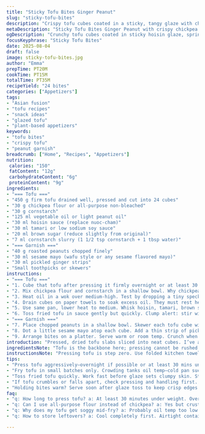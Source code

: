```yaml
---
title: "Sticky Tofu Bites Ginger Peanut"
slug: "sticky-tofu-bites"
description: "Crispy tofu cubes coated in a sticky, tangy glaze with chopped peanuts and pickled ginger. Uses cornstarch and chickpea flour for a crispier crust. Substitutes hoisin for imperial roll sauce and tamari for soy sauce. Textural contrast with crunchy peanuts and creamy sesame mayo. Simple but layered flavors, quick to prepare, and ideal for appetizer or snack. Perfect for those avoiding tree nuts and dairy. Visual cues stress golden edges and sauce thickening to proper glaze thickness. Ends with bite-sized skewers for easy serving and garnishing. Learn to troubleshoot soggy tofu and uneven coating with hands-on tips."
metaDescription: "Sticky Tofu Bites Ginger Peanut with crispy chickpea flour crust glazed in thick hoisin-tamari sauce, topped with roasted peanuts, sesame mayo, and pickled ginger."
ogDescription: "Crunchy tofu cubes coated in sticky hoisin glaze, sprinkled peanuts, sesame mayo, and bright pickled ginger strips. Quick batch frying. Snack ready."
focusKeyphrase: "Sticky Tofu Bites"
date: 2025-08-04
draft: false
image: sticky-tofu-bites.jpg
author: "Emma"
prepTime: PT20M
cookTime: PT15M
totalTime: PT35M
recipeYield: "24 bites"
categories: ["Appetizers"]
tags:
- "Asian fusion"
- "tofu recipes"
- "snack ideas"
- "glazed tofu"
- "plant-based appetizers"
keywords:
- "tofu bites"
- "crispy tofu"
- "peanut garnish"
breadcrumb: ["Home", "Recipes", "Appetizers"]
nutrition: 
 calories: "150"
 fatContent: "12g"
 carbohydrateContent: "6g"
 proteinContent: "9g"
ingredients:
- "=== Tofu ==="
- "450 g firm tofu drained well, pressed and cut into 24 cubes"
- "30 g chickpea flour or all-purpose non-bleached"
- "30 g cornstarch"
- "125 ml vegetable oil or light peanut oil"
- "30 ml hoisin sauce (replace nuoc-cham)"
- "30 ml tamari or low sodium soy sauce"
- "20 ml brown sugar (reduce slightly from original)"
- "7 ml cornstarch slurry (1 1/2 tsp cornstarch + 1 tbsp water)"
- "=== Garnish ==="
- "40 g roasted peanuts chopped finely"
- "30 ml sesame mayo (wafu style or any sesame flavored mayo)"
- "30 ml pickled ginger strips"
- "Small toothpicks or skewers"
instructions:
- "=== Tofu ==="
- "1. Cube that tofu after pressing it firmly overnight or at least 30 minutes under a weight. Pat dry with paper towels. Don't skip this or your tofu will release water mid-fry and turn mushy."
- "2. Mix chickpea flour and cornstarch in a shallow bowl. Why chickpea? Adds nuttiness, better browning than plain flour alone. Toss cubes gently in flour mix. Shake off excess but keep some dusting. Too much coating? Clumpy, uneven browning. Too little? No crunch."
- "3. Heat oil in a wok over medium-high. Test by dropping a tiny speck of coating; it should sizzle immediately but not burn brown black. Fry tofu in small batches. Crowding lowers oil temp, makes tofu soggy. Turn cubes carefully; watch for golden edges and firm, bouncy texture before removing."
- "4. Drain cubes on paper towels to soak excess oil. They must rest here to crisp up further. If too oily, double drain or blot with fresh paper."
- "5. Use same pan, lower heat to medium. Whisk hoisin, tamari, brown sugar, and cornstarch slurry off heat to avoid lumps. Slowly heat with gentle whisking until bubbling and thickening into a shiny glaze. It coats the back of a spoon when ready."
- "6. Toss fried tofu in sauce gently but quickly. Clump alert: stir without breaking cubes. The sticky glaze should cling enticingly, glistening like lacquered wood. If sauce is too thin, raise heat briefly; too thick, add splash of water."
- "=== Garnish ==="
- "7. Place chopped peanuts in a shallow bowl. Skewer each tofu cube with a toothpick. Dip base lightly into peanuts. Pat to adhere but no soggy helmets."
- "8. Dot a little sesame mayo atop each cube. Add a thin strip of pickled ginger. The mayo adds fatty creaminess cutting saltiness; ginger brightens, cleanses the palate."
- "9. Arrange bites on a platter. Serve warm or room temp. Crunch when squeezed and that tart ginger zing—mission accomplished."
introduction: "Pressed, dried tofu slabs sliced into neat cubes. I’ve always battled sogginess, so chickpea flour was my last ditch experiment—it changed the game. Added cornstarch for crisp snap. I swapped out the usual nuoc-cham, finding hoisin smoother, thicker, more consistent; tamari stepped up for a richer soy note, less salt punch. The glaze? Reduced brown sugar a bit so it wasn’t syrupy cloying. Took patience: boiling sauce slow, careful whisking. The smell? Caramel and soy melding under heat, thin steam scented with sesame mayo and zesty ginger waiting in the wings. Biting into these: crunchy with big flavor, sweet, salty, nutty mingling. Worth that extra prep to press and dry tofu without mercy. A finger food with layers—yeah, that’s what I was after."
ingredientsNote: "Tofu is the backbone here; pressing cannot be rushed. Using firm tofu from store works but homemade pressed longer is superior—denser texture, less water release during frying. Chickpea flour boosts crust texture and adds a subtle beany note; if missing, sub with all-purpose for softness or try rice flour for lightness. Cornstarch critical: don’t omit, it locks moisture and crisps up in oil intensely. Oil choice? Neutral vegetable or peanut oil preferred; smoke point matters—too low and tofu soaks oil or burns. Hoisin in place of nuoc-cham cuts acidity but gains sweetness and thicker mouthfeel; tamari same effect, plus gluten-free if needed. Brown sugar reduction balances sauce sweetness and viscosity. Garnish ingredients—chopped peanuts add crunch, but blunt nut allergies by using toasted sesame seeds. Sesame mayo does heavy lifting on richness; can swap with avocado mayo mixed with toasted sesame oil for a twist. Pickled ginger wakes the palate—don’t replace with fresh, it alters character drastically. Toothpicks optional but enable neat bites and clean hands."
instructionsNote: "Pressing tofu is step zero. Use folded kitchen towels and weights, ideally overnight or at least 30 minutes. Pat drying again before coating mandatory. Mix chickpea flour and cornstarch thoroughly for even dredging. Overcoating creates clumps; undercoating risks soggy tofu. Oil heating stage—test with a pinch of coating; sizzling but not smoking, not bubbling wildly. Fry small batches, no crowding or temperature dips. Watch tofu edges turn golden crisp, surface texture firm but not hard. Drain on paper towels twice if oily. Sauce blending off heat avoids lumps, then gentle simmer thickens corn starch slurry into glaze—sauce should coat spoon back like a paint layer, not pour off thinly. Toss tofu in hot glaze immediately to coat all sides before glaze sets. Garnishing with peanuts on base locks in crunch; mayo drops and ginger slices contrast flavor and texture sharply. Serving warm preserves crispness; too long sitting? Reheat or drizzle extra glaze to revive stickiness. If tofu falls apart, likely overhandled or under-pressed. If soggy, oil temp too low or tofu too wet. Troubleshooting? Patience and test frying key. Timing is flexible—follow sensory clues over clocks."
tips:
- "Press tofu aggressively—overnight if possible or at least 30 mins under weight. Moisture kills crunch. Pat dry multiple times. No shortcuts here. Dryness beats sogginess every time. Use folded towels plus heavy books or cans stacked. Then coat cubes in chickpea flour plus cornstarch, sift or stir well. Skip all-purpose alone; chickpea adds nuttiness, better browning. Shake excess dust but keep thin layer. Thick coating clumps, uneven cooking. Test oil heat before frying by dropping little coating pinch. Sizzle without smoking means go time."
- "Fry tofu in small batches only. Crowding tanks oil temp—cold pan sucks oil in, tofu sogs. Watch edges—golden crisp means flip time. Surface firm but not tough. Remove onto paper towels, drain twice if needed. Let cubes rest a minute to firm up further. Don’t skip or oil sticks. Re-heat pan midway if needed. Reuse pan for sauce to capture browned bits and residual flavor. Whisk hoisin, tamari, brown sugar, and slurry off heat first. Gentle warmth thickens glaze. Bubbling starts gloss. Coat spoon back like lacquer—light coat, not runny dribble."
- "Toss fried tofu quickly. Work fast before glaze sets clumpy skin. Stir gently but don’t break cubes. If glaze too thin, raise heat briefly, stir until thicker. Too thick? Splash water dropwise. Your eye and spoon back test key. Peanuts are garnish base-trick. Skewer cubes to hold shape and neat fingers. Dip base lightly into chopped roasted peanuts—pat to avoid soggy hats. Sesame mayo dot adds fatty creaminess, cuts salt punch. Pickled ginger strip final bite punch. Fresh ginger meh here—too sharp. Pickled adds tang, palate cleansing bite after rich mayo and nuts."
- "If tofu crumbles or falls apart, check pressing and handling first. Overhandling breaks crust, under pressing leaves water to steam and weaken structure mid-fry. Oil temp must be hot enough—lower heats suck oil inside. Use neutral oils with high smoke points—vegetable or light peanut best. Cornstarch slurry thickens glaze evenly, but too much clumps; too little runs off. Stir slurry smooth before adding. Sauce cooked slow, stirring gently simmers to thick coats. Check by spoon swipe test—should hold on back without dripping off fast."
- "Holding bites warm? Serve soon after glaze toss to keep crisp edges. Sitting too long? Reheat in hot pan briefly, sprinkle splash glaze to revive shine. If nuts go soft, swap with toasted sesame seeds in allergies. Mayo can swap avocado mixed with sesame oil for twist—same role fat, texture contrast. Toothpicks optional but really help nibbling neat bites without mess. Timing flexible with sensory watch over clocks—golden edge, firm but bouncy touch, thick glossy sauce coating. Practice test fry batches to learn oil heat, coating balance."
faq:
- "q: How long to press tofu? a: At least 30 minutes under weight. Overnight better if convenient. Pressing essential for drying out moisture. Use folded towels plus heavy can or pot. If water still leaks while frying, tofu not dry enough."
- "q: Can I use all-purpose flour instead of chickpea? a: Yes but crust changes. All-purpose softer, less nutty flavor. Chickpea adds that subtle beany crunch and better browning. Rice flour works lighter but more fragile. Avoid skipping cornstarch though; it locks moisture and crisps surface."
- "q: Why does my tofu get soggy mid-fry? a: Probably oil temp too low or tofu too wet. Cold oil soaks in and steams tofu inside. Test oil heat by dropping small flour pinch—it should sizzle sharply, no smoking. Fry small batches to avoid temp drop. Pat tofu dry well."
- "q: How to store leftovers? a: Cool completely first. Airtight container in fridge up to 2 days. Reheat in hot pan briefly to crisp edges again. Microwave ruins crispness. Re-glaze lightly before serving if glaze lost stickiness. Can freeze but texture softens after thaw."

---
```

